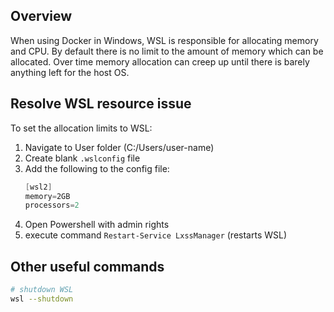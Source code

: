 
## Overview
When using Docker in Windows, WSL is responsible for allocating memory and CPU. By default there is no limit to the amount of memory which can be allocated. Over time memory allocation can creep up until there is barely anything left for the host OS.

## Resolve WSL resource issue
To set the allocation limits to WSL:
1. Navigate to User folder (C:/Users/user-name)
2. Create blank `.wslconfig` file
3. Add the following to the config file:
    ```powershell   
    [wsl2]
    memory=2GB
    processors=2
    ```
4. Open Powershell with admin rights
5. execute command `Restart-Service LxssManager` (restarts WSL)

## Other useful commands
```bash
# shutdown WSL
wsl --shutdown
```


